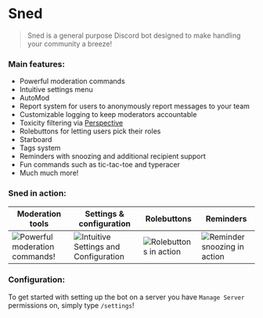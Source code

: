 # Sned

> Sned is a general purpose Discord bot designed to make handling your community a breeze!

### Main features:
- Powerful moderation commands
- Intuitive settings menu
- AutoMod
- Report system for users to anonymously report messages to your team
- Customizable logging to keep moderators accountable
- Toxicity filtering via [Perspective](https://www.perspectiveapi.com/)
- Rolebuttons for letting users pick their roles
- Starboard
- Tags system
- Reminders with snoozing and additional recipient support
- Fun commands such as tic-tac-toe and typeracer
- Much much more!


### Sned in action:

| Moderation tools | Settings & configuration | Rolebuttons | Reminders |
| ----------- | ----------- | ----------- | ----------- |
| ![Powerful moderation commands!](https://cdn.discordapp.com/attachments/836300326172229672/952785998138466364/unknown.png) | ![Intuitive Settings and Configuration](https://cdn.discordapp.com/attachments/836300326172229672/952786784666931300/unknown.png) | ![Rolebuttons in action](https://cdn.discordapp.com/attachments/836300326172229672/952789779471294464/unknown.png) | ![Reminder snoozing in action](https://cdn.discordapp.com/attachments/836300326172229672/952790270150320228/unknown.png) |

### Configuration:

To get started with setting up the bot on a server you have `Manage Server` permissions on, simply type `/settings`!
